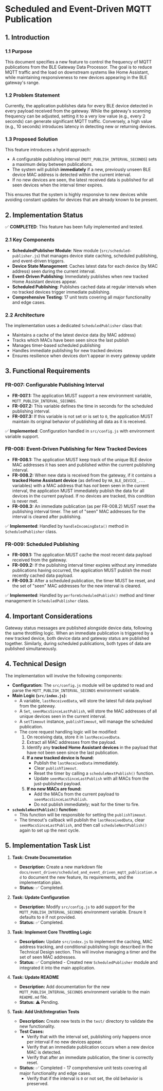 # Scheduled and Event-Driven MQTT Publication

## 1. Introduction

### 1.1 Purpose

This document specifies a new feature to control the frequency of MQTT publications from the BLE Gateway Data Processor. The goal is to reduce MQTT traffic and the load on downstream systems like Home Assistant, while maintaining responsiveness to new devices appearing in the BLE gateway's range.

### 1.2 Problem Statement

Currently, the application publishes data for every BLE device detected in every payload received from the gateway. While the gateway's scanning frequency can be adjusted, setting it to a very low value (e.g., every 2 seconds) can generate significant MQTT traffic. Conversely, a high value (e.g., 10 seconds) introduces latency in detecting new or returning devices.

### 1.3 Proposed Solution

This feature introduces a hybrid approach:

- A configurable publishing interval (`MQTT_PUBLISH_INTERVAL_SECONDS`) sets a maximum delay between publications.
- The system will publish **immediately** if a new, previously unseen BLE device MAC address is detected within the current interval.
- If no new devices are seen, the latest received data is published for all seen devices when the interval timer expires.

This ensures that the system is highly responsive to new devices while avoiding constant updates for devices that are already known to be present.

## 2. Implementation Status

✅ **COMPLETED**: This feature has been fully implemented and tested.

### 2.1 Key Components

- **ScheduledPublisher Module**: New module (`src/scheduled-publisher.js`) that manages device state caching, scheduled publishing, and event-driven triggers.
- **Device State Management**: Caches latest data for each device (by MAC address) seen during the current interval.
- **Event-Driven Publishing**: Immediately publishes when new tracked Home Assistant devices appear.
- **Scheduled Publishing**: Publishes cached data at regular intervals when no tracked devices trigger immediate publishing.
- **Comprehensive Testing**: 17 unit tests covering all major functionality and edge cases.

### 2.2 Architecture

The implementation uses a dedicated `ScheduledPublisher` class that:

- Maintains a cache of the latest device data (by MAC address)
- Tracks which MACs have been seen since the last publish
- Manages timer-based scheduled publishing
- Handles immediate publishing for new tracked devices
- Ensures resilience when devices don't appear in every gateway update

## 3. Functional Requirements

### FR-007: Configurable Publishing Interval

- **FR-007.1:** The application MUST support a new environment variable, `MQTT_PUBLISH_INTERVAL_SECONDS`.
- **FR-007.2:** This variable defines the time in seconds for the scheduled publishing interval.
- **FR-007.3:** If this variable is not set or is set to `0`, the application MUST maintain its original behavior of publishing all data as it is received.

✅ **Implemented**: Configuration handled in `src/config.js` with environment variable support.

### FR-008: Event-Driven Publishing for New Tracked Devices

- **FR-008.1:** The application MUST keep track of the unique BLE device MAC addresses it has seen and published within the current publishing interval.
- **FR-008.2:** When new data is received from the gateway, if it contains a **tracked Home Assistant device** (as defined by `HA_BLE_DEVICE_...` variables) with a MAC address that has *not* been seen in the current interval, the application MUST immediately publish the data for all devices in the current payload. If no devices are tracked, this condition is never met.
- **FR-008.3:** An immediate publication (as per FR-008.2) MUST reset the publishing interval timer. The set of "seen" MAC addresses for the interval is cleared after publishing.

✅ **Implemented**: Handled by `handleIncomingData()` method in `ScheduledPublisher` class.

### FR-009: Scheduled Publishing

- **FR-009.1:** The application MUST cache the most recent data payload received from the gateway.
- **FR-009.2:** If the publishing interval timer expires without any immediate publications having occurred, the application MUST publish the most recently cached data payload.
- **FR-009.3:** After a scheduled publication, the timer MUST be reset, and the set of "seen" MAC addresses for the new interval is cleared.

✅ **Implemented**: Handled by `performScheduledPublish()` method and timer management in `ScheduledPublisher` class.

## 4. Important Considerations

Gateway status messages are published alongside device data, following the same throttling logic. When an immediate publication is triggered by a new tracked device, both device data and gateway status are published together. Similarly, during scheduled publications, both types of data are published simultaneously.

## 4. Technical Design

The implementation will involve the following components:

- **Configuration:** The `src/config.js` module will be updated to read and parse the `MQTT_PUBLISH_INTERVAL_SECONDS` environment variable.
- **Main Logic (`src/index.js`):**
  - A variable, `lastReceivedData`, will store the latest full data payload from the gateway.
  - A `Set`, `seenMacsSinceLastPublish`, will store the MAC addresses of all unique devices seen in the current interval.
  - A `setTimeout` instance, `publishTimeout`, will manage the scheduled publication.
  - The core request handling logic will be modified:
    1. On receiving data, store it in `lastReceivedData`.
    2. Extract all MAC addresses from the payload.
    3. Identify any **tracked Home Assistant devices** in the payload that have not been seen since the last publication.
    4. **If a new tracked device is found:**
        - Publish the `lastReceivedData` immediately.
        - Clear `publishTimeout`.
        - Reset the timer by calling a `scheduleNextPublish()` function.
        - Update `seenMacsSinceLastPublish` with all MACs from the just-published payload.
    5. **If no new MACs are found:**
        - Add the MACs from the current payload to `seenMacsSinceLastPublish`.
        - Do not publish immediately; wait for the timer to fire.
- **`scheduleNextPublish()` function:**
  - This function will be responsible for setting the `publishTimeout`.
  - The timeout's callback will publish the `lastReceivedData`, clear `seenMacsSinceLastPublish`, and then call `scheduleNextPublish()` again to set up the next cycle.

## 5. Implementation Task List

1. **Task: Create Documentation**
   - **Description:** Create a new markdown file `docs/event_driven/scheduled_and_event_driven_mqtt_publication.md` to document the new feature, its requirements, and the implementation plan.
   - **Status:** ✅ Completed.

2. **Task: Update Configuration**
   - **Description:** Modify `src/config.js` to add support for the `MQTT_PUBLISH_INTERVAL_SECONDS` environment variable. Ensure it defaults to `0` if not provided.
   - **Status:** ✅ Completed.

3. **Task: Implement Core Throttling Logic**
   - **Description:** Update `src/index.js` to implement the caching, MAC address tracking, and conditional publishing logic described in the Technical Design section. This will involve managing a timer and the set of seen MAC addresses.
   - **Status:** ✅ Completed - Created new `ScheduledPublisher` module and integrated it into the main application.

4. **Task: Update README**
   - **Description:** Add documentation for the new `MQTT_PUBLISH_INTERVAL_SECONDS` environment variable to the main `README.md` file.
   - **Status:** ⚠️ Pending.

5. **Task: Add Unit/Integration Tests**
   - **Description:** Create new tests in the `test/` directory to validate the new functionality.
   - **Test Cases:**
     - Verify that with the interval set, publishing only happens once per interval if no new devices appear.
     - Verify that an immediate publication occurs when a new device MAC is detected.
     - Verify that after an immediate publication, the timer is correctly reset.
   - **Status:** ✅ Completed - 17 comprehensive unit tests covering all major functionality and edge cases.
        - Verify that if the interval is `0` or not set, the old behavior is preserved.
